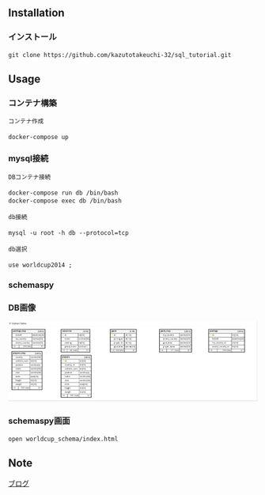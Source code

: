 ## Installation


### インストール

```
git clone https://github.com/kazutotakeuchi-32/sql_tutorial.git
```

## Usage 

### コンテナ構築

```
コンテナ作成

docker-compose up
```

### mysql接続

```
DBコンテナ接続

docker-compose run db /bin/bash 
docker-compose exec db /bin/bash

db接続

mysql -u root -h db --protocol=tcp

db選択

use worldcup2014 ;

```
### schemaspy

### DB画像
<img src="./db.png" alt="DB">

### schemaspy画面

```
open worldcup_schema/index.html
```

## Note

[ブログ](https://tech.pjin.jp/blog/2016/12/05/sql%E7%B7%B4%E7%BF%92%E5%95%8F%E9%A1%8C-%E4%B8%80%E8%A6%A7%E3%81%BE%E3%81%A8%E3%82%81)

